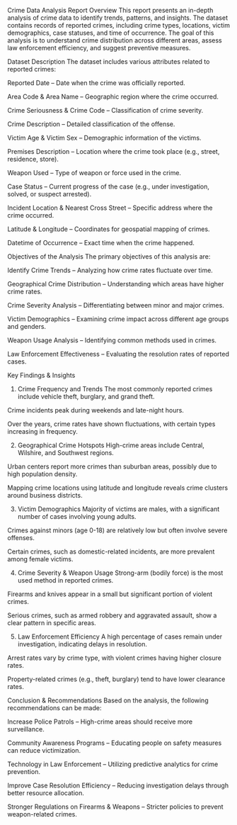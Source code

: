 Crime Data Analysis Report
Overview
This report presents an in-depth analysis of crime data to identify trends, patterns, and insights. The dataset contains records of reported crimes, including crime types, locations, victim demographics, case statuses, and time of occurrence. The goal of this analysis is to understand crime distribution across different areas, assess law enforcement efficiency, and suggest preventive measures.

Dataset Description
The dataset includes various attributes related to reported crimes:

Reported Date – Date when the crime was officially reported.

Area Code & Area Name – Geographic region where the crime occurred.

Crime Seriousness & Crime Code – Classification of crime severity.

Crime Description – Detailed classification of the offense.

Victim Age & Victim Sex – Demographic information of the victims.

Premises Description – Location where the crime took place (e.g., street, residence, store).

Weapon Used – Type of weapon or force used in the crime.

Case Status – Current progress of the case (e.g., under investigation, solved, or suspect arrested).

Incident Location & Nearest Cross Street – Specific address where the crime occurred.

Latitude & Longitude – Coordinates for geospatial mapping of crimes.

Datetime of Occurrence – Exact time when the crime happened.

Objectives of the Analysis
The primary objectives of this analysis are:

Identify Crime Trends – Analyzing how crime rates fluctuate over time.

Geographical Crime Distribution – Understanding which areas have higher crime rates.

Crime Severity Analysis – Differentiating between minor and major crimes.

Victim Demographics – Examining crime impact across different age groups and genders.

Weapon Usage Analysis – Identifying common methods used in crimes.

Law Enforcement Effectiveness – Evaluating the resolution rates of reported cases.

Key Findings & Insights
1. Crime Frequency and Trends
The most commonly reported crimes include vehicle theft, burglary, and grand theft.

Crime incidents peak during weekends and late-night hours.

Over the years, crime rates have shown fluctuations, with certain types increasing in frequency.

2. Geographical Crime Hotspots
High-crime areas include Central, Wilshire, and Southwest regions.

Urban centers report more crimes than suburban areas, possibly due to high population density.

Mapping crime locations using latitude and longitude reveals crime clusters around business districts.

3. Victim Demographics
Majority of victims are males, with a significant number of cases involving young adults.

Crimes against minors (age 0-18) are relatively low but often involve severe offenses.

Certain crimes, such as domestic-related incidents, are more prevalent among female victims.

4. Crime Severity & Weapon Usage
Strong-arm (bodily force) is the most used method in reported crimes.

Firearms and knives appear in a small but significant portion of violent crimes.

Serious crimes, such as armed robbery and aggravated assault, show a clear pattern in specific areas.

5. Law Enforcement Efficiency
A high percentage of cases remain under investigation, indicating delays in resolution.

Arrest rates vary by crime type, with violent crimes having higher closure rates.

Property-related crimes (e.g., theft, burglary) tend to have lower clearance rates.

Conclusion & Recommendations
Based on the analysis, the following recommendations can be made:

Increase Police Patrols – High-crime areas should receive more surveillance.

Community Awareness Programs – Educating people on safety measures can reduce victimization.

Technology in Law Enforcement – Utilizing predictive analytics for crime prevention.

Improve Case Resolution Efficiency – Reducing investigation delays through better resource allocation.

Stronger Regulations on Firearms & Weapons – Stricter policies to prevent weapon-related crimes.
